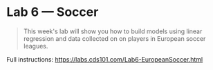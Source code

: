 # Lab 6 — Soccer

> This week's lab will show you how to build models using linear regression and data collected on on players in European soccer leagues.

Full instructions: https://labs.cds101.com/Lab6-EuropeanSoccer.html
